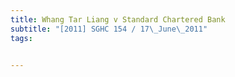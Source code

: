 ```yaml
---
title: Whang Tar Liang v Standard Chartered Bank 
subtitle: "[2011] SGHC 154 / 17\_June\_2011"
tags:


---
```


